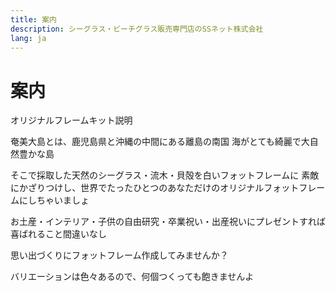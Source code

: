 ```yaml
---
title: 案内
description: シーグラス・ビーチグラス販売専門店のSSネット株式会社
lang: ja
---
```


# 案内

オリジナルフレームキット説明

奄美大島とは、鹿児島県と沖縄の中間にある離島の南国
海がとても綺麗で大自然豊かな島

そこで採取した天然のシーグラス・流木・貝殻を白いフォットフレームに
素敵にかざりつけし、世界でたったひとつのあなただけのオリジナルフォットフレームにしちゃいましょ

お土産・インテリア・子供の自由研究・卒業祝い・出産祝いにプレゼントすれば
喜ばれること間違いなし

思い出づくりにフォットフレーム作成してみませんか？

バリエーションは色々あるので、何個つくっても飽きませんよ

